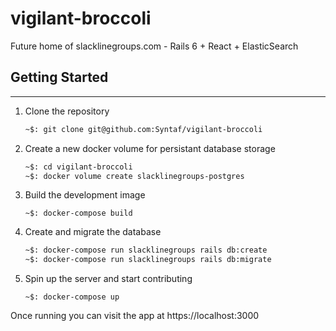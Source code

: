 # vigilant-broccoli
Future home of slacklinegroups.com - Rails 6 + React + ElasticSearch

## Getting Started
----

1. Clone the repository
   ```bash
   ~$: git clone git@github.com:Syntaf/vigilant-broccoli
   ```

2. Create a new docker volume for persistant database storage
   ```bash
   ~$: cd vigilant-broccoli
   ~$: docker volume create slacklinegroups-postgres
   ```

3. Build the development image
   ```
   ~$: docker-compose build
   ```

4. Create and migrate the database
   ```bash
   ~$: docker-compose run slacklinegroups rails db:create
   ~$: docker-compose run slacklinegroups rails db:migrate
   ```

5. Spin up the server and start contributing
   ```
   ~$: docker-compose up
   ```

Once running you can visit the app at https://localhost:3000